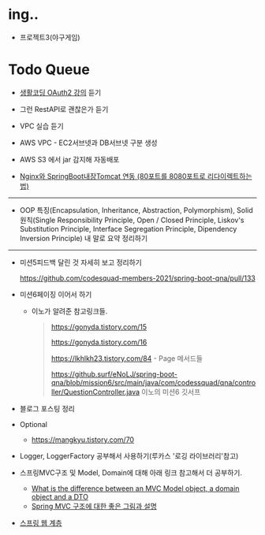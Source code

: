 # ing..

- 프로젝트3(야구게임)

# Todo Queue

- [생활코딩 OAuth2 강의](https://opentutorials.org/course/3405) 듣기
- 그런 RestAPI로 괜찮은가 듣기
- VPC 실습 듣기



- AWS VPC - EC2서브넷과 DB서브넷 구분 생성
- AWS S3 에서 jar 감지해 자동배포
- [Nginx와 SpringBoot내장Tomcat 연동 (80포트를 8080포트로 리다이렉트하는법)](https://velog.io/@damiano1027/Nginx-Nginx%EC%99%80-SpringBoot-%EB%82%B4%EC%9E%A5-Tomcat-%EC%97%B0%EB%8F%99)



---

- OOP 특징(Encapsulation, Inheritance, Abstraction, Polymorphism),
  Solid원칙(Single Responsibility Principle, Open / Closed Principle, Liskov's Substitution Principle, Interface Segregation Principle, Dipendency Inversion Principle) 내 말로 요약 정리하기

---

- 미션5피드백 달린 것 자세히 보고 정리하기

  https://github.com/codesquad-members-2021/spring-boot-qna/pull/133

- 미션6페이징 이어서 하기

  - 이노가 알려준 참고링크들.

    >https://gonyda.tistory.com/15
    >
    >https://gonyda.tistory.com/16
    >
    >https://lkhlkh23.tistory.com/84 - Page 메서드들
    >
    >https://github.surf/eNoLJ/spring-boot-qna/blob/mission6/src/main/java/com/codessquad/qna/controller/QuestionController.java 이노의 미션6 깃서프

- 블로그 포스팅 정리

- Optional

  - https://mangkyu.tistory.com/70 

- Logger, LoggerFactory 공부해서 사용하기(루카스 '로깅 라이브러리'참고)

- 스프링MVC구조 및 Model, Domain에 대해 아래 링크 참고해서 더 공부하기.

  - [What is the difference between an MVC Model object, a domain object and a DTO](https://stackoverflow.com/questions/3853749/what-is-the-difference-between-an-mvc-model-object-a-domain-object-and-a-dto)
  - [Spring MVC 구조에 대한 좋은 그림과 설명](https://justforchangesake.wordpress.com/2014/05/07/spring-mvc-request-life-cycle/)

- [스프링 웹 계층](https://www.petrikainulainen.net/software-development/design/understanding-spring-web-application-architecture-the-classic-way/)


